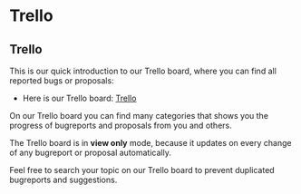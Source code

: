 # Trello

## Trello

This is our quick introduction to our Trello board, where you can find all reported bugs or proposals:

* Here is our Trello board: [Trello](https://trello.com/b/2IoFBIQ8/lenoxbot)

On our Trello board you can find many categories that shows you the progress of bugreports and proposals from you and others.

The Trello board is in **view only** mode, because it updates on every change of any bugreport or proposal automatically.

Feel free to search your topic on our Trello board to prevent duplicated bugreports and suggestions.

